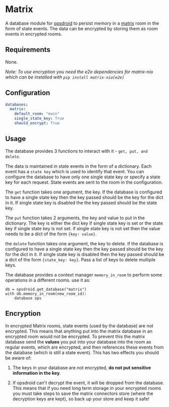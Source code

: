 # Matrix

A database module for [opsdroid](https://github.com/opsdroid/opsdroid) to persist memory in a [matrix](https://matrix.org/) room in the form of state events. The data can be encrypted by storing them as room events in encrypted rooms.

## Requirements

None.

_Note: To use encryption you need the e2e dependencies for matrix-nio which can be installed with `pip install matrix-nio[e2e]`_

## Configuration

```yaml
databases:
  matrix:
    default_room: "main"
    single_state_key: True
    should_encrypt: True
```

## Usage

The database provides 3 functions to interact with it - `get, put, and delete`.

The data is maintained in state events in the form of a dictionary. Each event
has a `state key` which is used to identify that event. You can configure the
database to have only one single state key or specify a state key for each
request. State events are sent to the room in the configuration.

The `get` function takes one argument, the key. If the database is configured to
have a single state key then the key passed should be the key for the dict in it. If
single state key is disabled the the key passed should be the state key.

The `put` function takes 2 arguments, the key and value to put in the
dictionary. The key is either the dict key if single state key is set or the
state key if single state key is not set. if single state key is not set then
the value needs to be a dict of the form `{key: value}`. 

the `delete` function takes one argument, the key to delete. If the database is
configured to have a single state key then the key passed should be the key for
the dict in it. If single state key is disabled then the key passed should be a
dict of the form `{state_key: key}`. Pass a list of keys to delete multiple keys.

The database provides a context manager `memory_in_room` to perform some
operations in a different rooms. use it as:
```
db = opsdroid.get_database("matrix")
with db.memory_in_room(new_room_id):
	database ops
```

## Encryption

In encrypted Matrix rooms, state events (used by the database) are not encrypted. This means that anything put into the matrix database in an encrypted room would not be encrypted. To prevent this the matrix database send the **values** you put into your database into the room as regular events, which are encrypted, and then references these events from the database (which is still a state event).
This has two effects you should be aware of:

1) The keys in your database are not encrypted, **do not put sensitive information in the key**.

2) If opsdroid can't decrypt the event, it will be dropped from the database. This means that if you need long term storage in your encrypted rooms you must take steps to save the matrix connectors store (where the decryption keys are kept), so back up your store and keep it safe!

